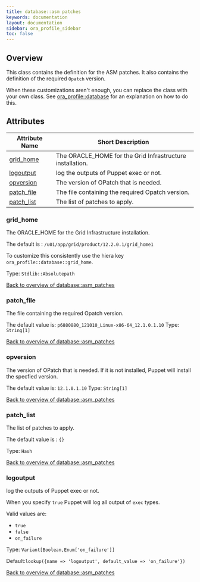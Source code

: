 ```yaml
---
title: database::asm patches
keywords: documentation
layout: documentation
sidebar: ora_profile_sidebar
toc: false
---
```

## Overview

This class contains the definition for the ASM patches. It also contains the definition of the required `Opatch` version.

When these customizations aren't enough, you can replace the class with your own class. See [ora_profile::database](./database.html) for an explanation on how to do this.





## Attributes



Attribute Name                                  | Short Description                                         |
----------------------------------------------- | --------------------------------------------------------- |
[grid_home](#database::asm_patches_grid_home)   | The ORACLE_HOME for the Grid Infrastructure installation. |
[logoutput](#database::asm_patches_logoutput)   | log the outputs of Puppet exec or not.                    |
[opversion](#database::asm_patches_opversion)   | The version of OPatch that is needed.                     |
[patch_file](#database::asm_patches_patch_file) | The file containing the required Opatch version.          |
[patch_list](#database::asm_patches_patch_list) | The list of patches to apply.                             |




### grid_home<a name='database::asm_patches_grid_home'>

The ORACLE_HOME for the Grid Infrastructure installation.

The default is : `/u01/app/grid/product/12.2.0.1/grid_home1`

To customize this consistently use the hiera key `ora_profile::database::grid_home`.

Type: `Stdlib::Absolutepath`


[Back to overview of database::asm_patches](#attributes)

### patch_file<a name='database::asm_patches_patch_file'>

The file containing the required Opatch version.

The default value is: `p6880880_121010_Linux-x86-64_12.1.0.1.10`
Type: `String[1]`


[Back to overview of database::asm_patches](#attributes)

### opversion<a name='database::asm_patches_opversion'>

The version of OPatch that is needed. If it is not installed, Puppet will install the specfied version.

The default value is: `12.1.0.1.10`
Type: `String[1]`


[Back to overview of database::asm_patches](#attributes)

### patch_list<a name='database::asm_patches_patch_list'>

The list of patches to apply.

The default value is : `{}`


Type: `Hash`


[Back to overview of database::asm_patches](#attributes)

### logoutput<a name='database::asm_patches_logoutput'>

log the outputs of Puppet exec or not.

When you specify `true` Puppet will log all output of `exec` types.

Valid values are:

- `true`
- `false`
- `on_failure`

Type: `Variant[Boolean,Enum['on_failure']]`

Default:`lookup({name => 'logoutput', default_value => 'on_failure'})`

[Back to overview of database::asm_patches](#attributes)
